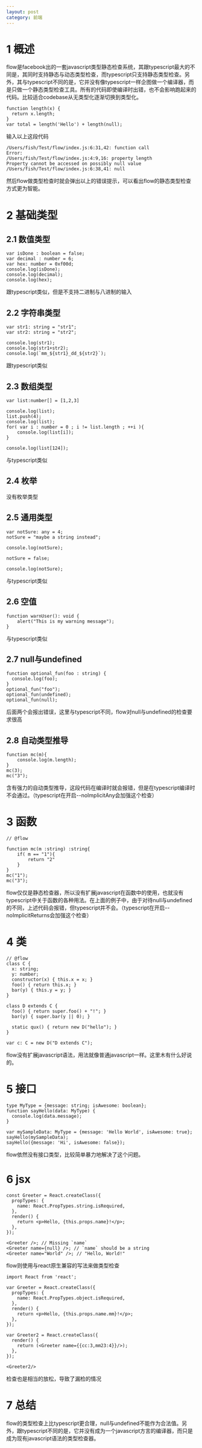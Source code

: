 ```yaml
---
layout: post
category: 前端
---
```


# 1 概述
flow是facebook出的一套javascript类型静态检查系统，其跟typescript最大的不同是，其同时支持静态与动态类型检查，而typescript只支持静态类型检查。另外，其与typescript不同的是，它并没有像typescript一样企图做一个编译器，而是只做一个静态类型检查工具。所有的代码即使编译时出错，也不会影响跑起来的代码。比较适合codebase从无类型化逐渐切换到类型化。

```
function length(x) {
  return x.length;
}
var total = length('Hello') + length(null);
```

输入以上这段代码

```
/Users/fish/Test/flow/index.js:6:31,42: function call
Error:
/Users/fish/Test/flow/index.js:4:9,16: property length
Property cannot be accessed on possibly null value
/Users/fish/Test/flow/index.js:6:38,41: null
```

然后flow做类型检查时就会弹出以上的错误提示，可以看出flow的静态类型检查方式更为智能。

# 2 基础类型

## 2.1 数值类型

```
var isDone : boolean = false;
var decimal : number = 6;
var hex: number = 0xf00d;
console.log(isDone);
console.log(decimal);
console.log(hex);
```

跟typescript类似，但是不支持二进制与八进制的输入

## 2.2 字符串类型

```
var str1: string = "str1";
var str2: string = "str2";

console.log(str1);
console.log(str1+str2);
console.log(`mm_${str1}_dd_${str2}`);
```

跟typescript类似

## 2.3 数组类型

```
var list:number[] = [1,2,3]

console.log(list);
list.push(4);
console.log(list);
for( var i : number = 0 ; i != list.length ; ++i ){
	console.log(list[i]);
}

console.log(list[124]);
```

与typescript类似

## 2.4 枚举

没有枚举类型

## 2.5 通用类型

```
var notSure: any = 4;
notSure = "maybe a string instead";

console.log(notSure);

notSure = false;

console.log(notSure);
```

与typescript类似

## 2.6 空值

```
function warnUser(): void {
    alert("This is my warning message");
}
```

与typescript类似

## 2.7 null与undefined

```
function optional_fun(foo : string) {
  console.log(foo);
}
optional_fun("foo");
optional_fun(undefined);
optional_fun(null);
```

后面两个会报出错误，这里与typescript不同，flow对null与undefined的检查要求很高

## 2.8 自动类型推导

```
function mc(m){
	console.log(m.length);
}
mc(3);
mc("3");
```

含有强力的自动类型推导，这段代码在编译时就会报错，但是在typescript编译时不会通过。（typescript在开启--noImplicitAny会加强这个检查）

# 3 函数

```
// @flow

function mc(m :string) :string{
	if( m == "1"){
		return "2"
	}
}
mc("1");
mc("3");
```

flow仅仅是静态检查器，所以没有扩展javascript在函数中的使用，也就没有typescript中关于函数的各种用法。在上面的例子中，由于对待null与undefined的不同，上述代码会报错，但typescript并不会。（typescript在开启--noImplicitReturns会加强这个检查）

# 4 类

```
// @flow
class C {
  x: string;
  y: number;
  constructor(x) { this.x = x; }
  foo() { return this.x; }
  bar(y) { this.y = y; }
}

class D extends C {
  foo() { return super.foo() + "!"; }
  bar(y) { super.bar(y || 0); }

  static qux() { return new D("hello"); }
}

var c: C = new D("D extends C");
```

flow没有扩展javascript语法，用法就像普通javascript一样。这里木有什么好说的。

# 5 接口

```
type MyType = {message: string; isAwesome: boolean};
function sayHello(data: MyType) {
  console.log(data.message);
}

var mySampleData: MyType = {message: 'Hello World', isAwesome: true};
sayHello(mySampleData);
sayHello({message: 'Hi', isAwesome: false});
```

flow依然没有接口类型，比较简单暴力地解决了这个问题。

# 6 jsx

```
const Greeter = React.createClass({
  propTypes: {
    name: React.PropTypes.string.isRequired,
  },
  render() {
    return <p>Hello, {this.props.name}!</p>;
  },
});

<Greeter />; // Missing `name`
<Greeter name={null} />; // `name` should be a string
<Greeter name="World" />; // "Hello, World!"
```

flow则使用与react原生兼容的写法来做类型检查

```
import React from 'react';

var Greeter = React.createClass({
  propTypes: {
    name: React.PropTypes.object.isRequired,
  },
  render() {
    return <p>Hello, {this.props.name.mm}!</p>;
  },
});

var Greeter2 = React.createClass({
  render() {
    return (<Greeter name={{cc:3,mm23:4}}/>);
  },
});

<Greeter2/>
```

检查也是相当的放松，导致了漏检的情况

# 7 总结

flow的类型检查上比typescript更合理，null与undefined不能作为合法值。另外，跟typescript不同的是，它并没有成为一个javascript方言的编译器，而只是成为现有javascript语法的类型检查器。

